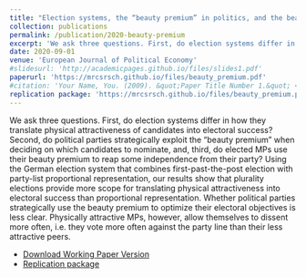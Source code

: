 ```yaml
---
title: "Election systems, the “beauty premium” in politics, and the beauty of dissent"
collection: publications
permalink: /publication/2020-beauty-premium
excerpt: 'We ask three questions. First, do election systems differ in how they translate physical attractiveness of candidates into electoral success? Second, do political parties strategically exploit the “beauty premium” when deciding on which candidates to nominate, and, third, do elected MPs use their beauty premium to reap some independence from their party? Using the German election system that combines first-past-the-post election with party-list proportional representation, our results show that plurality elections provide more scope for translating physical attractiveness into electoral success than proportional representation. Whether political parties strategically use the beauty premium to optimize their electoral objectives is less clear. Physically attractive MPs, however, allow themselves to dissent more often, i.e. they vote more often against the party line than their less attractive peers.'
date: 2020-09-01
venue: 'European Journal of Political Economy'
#slidesurl: 'http://academicpages.github.io/files/slides1.pdf'
paperurl: 'https://mrcsrsch.github.io/files/beauty_premium.pdf'
#citation: 'Your Name, You. (2009). &quot;Paper Title Number 1.&quot; <i>Journal 1</i>. 1(1).'
replication package: 'https://mrcsrsch.github.io/files/beauty_premium.pdf'
---
```


We ask three questions. First, do election systems differ in how they translate physical attractiveness of candidates into electoral success? Second, do political parties strategically exploit the “beauty premium” when deciding on which candidates to nominate, and, third, do elected MPs use their beauty premium to reap some independence from their party? Using the German election system that combines first-past-the-post election with party-list proportional representation, our results show that plurality elections provide more scope for translating physical attractiveness into electoral success than proportional representation. Whether political parties strategically use the beauty premium to optimize their electoral objectives is less clear. Physically attractive MPs, however, allow themselves to dissent more often, i.e. they vote more often against the party line than their less attractive peers.

- [Download Working Paper Version](/files/beauty_premium.pdf)
- [Replication package](https://github.com/mrcsrsch/beauty-premium-politics)